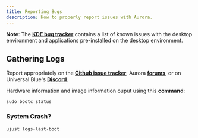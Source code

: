 ```yaml
---
title: Reporting Bugs
description: How to properly report issues with Aurora.
---
```


**Note**: The [**KDE bug tracker**](https://bugs.kde.org/buglist.cgi?chfield=%5BBug%20creation%5D&chfieldfrom=7d&f1=product&o1=notequals&v1=Spam) contains a list of known issues with the desktop environment and applications pre-installed on the desktop environment.

## Gathering Logs

Report appropriately on the [**Github issue tracker**](https://github.com/ublue-os/aurora/issues), Aurora [**forums**](https://universal-blue.discourse.group/c/aurora/11), or on Universal Blue's [**Discord**](https://discord.com/invite/WEu6BdFEtp).

Hardware information and image information ouput using this **command**:

```
sudo bootc status
```

### System Crash?

```
ujust logs-last-boot
```

